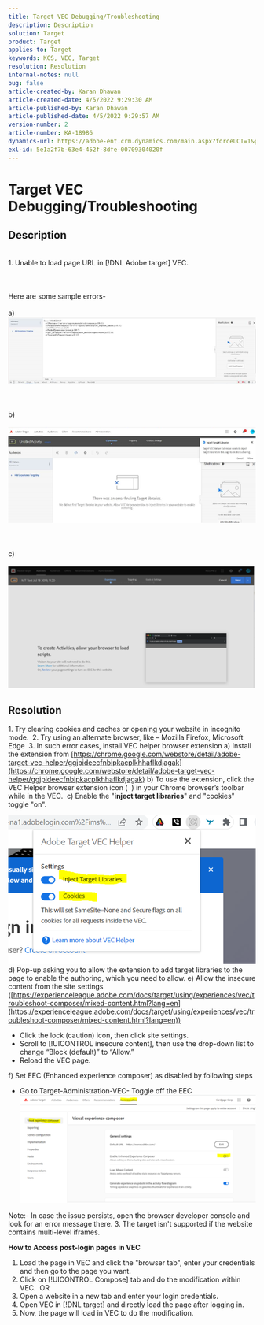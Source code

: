 ```yaml
---
title: Target VEC Debugging/Troubleshooting
description: Description
solution: Target
product: Target
applies-to: Target
keywords: KCS, VEC, Target
resolution: Resolution
internal-notes: null
bug: false
article-created-by: Karan Dhawan
article-created-date: 4/5/2022 9:29:30 AM
article-published-by: Karan Dhawan
article-published-date: 4/5/2022 9:29:57 AM
version-number: 2
article-number: KA-18986
dynamics-url: https://adobe-ent.crm.dynamics.com/main.aspx?forceUCI=1&pagetype=entityrecord&etn=knowledgearticle&id=ec1691de-c2b4-ec11-983f-000d3a5d0d73
exl-id: 5e1a2f7b-63e4-452f-8dfe-00709304020f
---
```

# Target VEC Debugging/Troubleshooting

## Description

<br>1. Unable to load page URL in [!DNL Adobe target] VEC. <br><br> <br><br>Here are some sample errors- <br><br>a) ![](assets/___f81691de-c2b4-ec11-983f-000d3a5d0d73___.png)<br><br> <br><br>b)<br><br>![](assets/___071791de-c2b4-ec11-983f-000d3a5d0d73___.png)<br><br> <br><br>c)<br><br>![](assets/___0a1791de-c2b4-ec11-983f-000d3a5d0d73___.png)<br>

## Resolution


1. Try clearing cookies and caches or opening your website in incognito mode. 
2. Try using an alternate browser, like – Mozilla Firefox, Microsoft Edge 
3. In such error cases, install VEC helper browser extension
a) Install the extension from [https://chrome.google.com/webstore/detail/adobe-target-vec-helper/ggjpideecfnbipkacplkhhaflkdjagak](https://chrome.google.com/webstore/detail/adobe-target-vec-helper/ggjpideecfnbipkacplkhhaflkdjagak)
b) To use the extension, click the VEC Helper browser extension icon (  ) in your Chrome browser’s toolbar while in the VEC. 
c) Enable the "<b>inject target libraries</b>" and "cookies" toggle "on".

![](assets/92bf52bf-21ab-ec11-983f-000d3a349523.png)
d) Pop-up asking you to allow the extension to add target libraries to the page to enable the authoring, which you need to allow.
e) Allow the insecure content from the site settings ([https://experienceleague.adobe.com/docs/target/using/experiences/vec/troubleshoot-composer/mixed-content.html?lang=en](https://experienceleague.adobe.com/docs/target/using/experiences/vec/troubleshoot-composer/mixed-content.html?lang=en))

- Click the lock (caution) icon, then click site settings.
- Scroll to [!UICONTROL insecure content], then use the drop-down list to change “Block (default)” to “Allow.”
- Reload the VEC page.


f) Set EEC (Enhanced experience composer) as disabled by following steps

- Go to Target-Administration-VEC- Toggle off the EEC![](assets/90fdfd56-26ab-ec11-983f-000d3a349523.png)


Note:- In case the issue persists, open the browser developer console and look for an error message there.
&#x200B;3. The target isn't supported if the website contains multi-level iframes. 


<b>How to Access post-login pages in VEC</b>
1. Load the page in VEC and click the "browser tab", enter your credentials and then go to the page you want. 
2. Click on [!UICONTROL Compose] tab and do the modification within VEC. 
OR
1. Open a website in a new tab and enter your login credentials.
2. Open VEC in [!DNL target] and directly load the page after logging in. 
3. Now, the page will load in VEC to do the modification.
